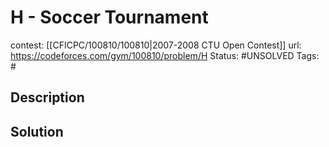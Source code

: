 # H - Soccer Tournament

contest: [[CFICPC/100810/100810|2007-2008 CTU Open Contest]]
url: https://codeforces.com/gym/100810/problem/H
Status: #UNSOLVED
Tags: #

## Description

## Solution

